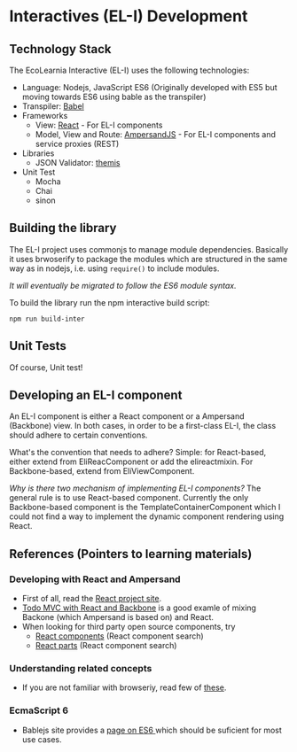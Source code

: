 # Interactives (EL-I) Development

## Technology Stack

The EcoLearnia Interactive (EL-I) uses the following technologies:

- Language: Nodejs, JavaScript ES6 (Originally developed with ES5 but moving 
towards ES6 using bable as the transpiler)
- Transpiler: [Babel](https://babeljs.io)
- Frameworks 
    - View: [React](https://facebook.github.io/react/) - For EL-I components
    - Model, View and Route: [AmpersandJS](http://ampersandjs.com/) - For EL-I 
    components and service proxies (REST)
- Libraries
    - JSON Validator: [themis](https://github.com/playlyfe/themis) 
- Unit Test
    - Mocha
    - Chai
    - sinon

## Building the library

The EL-I project uses commonjs to manage module dependencies.
Basically it uses brwoserify to package the modules which are structured in the 
same way as in nodejs, i.e. using `require()` to include modules.

*It will eventually be migrated to follow the ES6 module syntax.*

To build the library run the npm interactive build script: 

`npm run build-inter`


## Unit Tests
Of course, Unit test!

## Developing an EL-I component
An EL-I component is either a React component or a Ampersand (Backbone) view.
In both cases, in order to be a first-class EL-I, the class should adhere to
certain conventions.

What's the convention that needs to adhere?
Simple: for React-based, either extend from EliReacComponent or add the elireactmixin.
For Backbone-based, extend from EliViewComponent.

*Why is there two mechanism of implementing EL-I components?*
The general rule is to use React-based component. 
Currently the only Backbone-based component is the TemplateContainerComponent
which I could not find a way to implement the dynamic component rendering
using React.


## References (Pointers to learning materials)

### Developing with React and Ampersand
- First of all, read the [React project site](https://facebook.github.io/react/).
- [Todo MVC with React and Backbone](https://github.com/tastejs/todomvc/tree/gh-pages/examples/react-backbone)
  is a good examle of mixing Backone (which Ampersand is based on) and React.
- When looking for third party open source components, try
    - [React components](http://react-components.com/) (React component search)
    - [React parts](https://react.parts/native-ios) (React component search)

### Understanding related concepts
- If you are not familiar with browseriy, read few of 
  [these](http://browserify.org/articles.html).


### EcmaScript 6
- Bablejs site provides a [page on ES6 ](https://babeljs.io/docs/learn-es6/)
  which should be suficient for most use cases.


